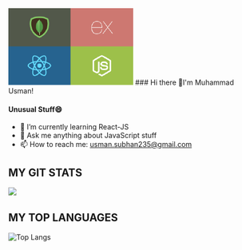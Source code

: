 <img align="centre" src="Untitled-1.png"/>
### Hi there 👋I'm Muhammad Usman! 


#### Unusual Stuff😄
- 🌱 I’m currently learning React-JS
- 💬 Ask me anything about JavaScript stuff
- 📫 How to reach me: usman.subhan235@gmail.com

## MY GIT STATS
<img src="https://github-readme-stats.vercel.app/api?username=usmandevops123&show_icons=true&theme=radical&title_color=8E2DE2&text_color=fff&icon_color=8E2DE2">

## MY TOP LANGUAGES
![Top Langs](https://github-readme-stats.vercel.app/api/top-langs/?username=usmandevops123&theme=radical&title_color=8E2DE2&text_color=fff)
